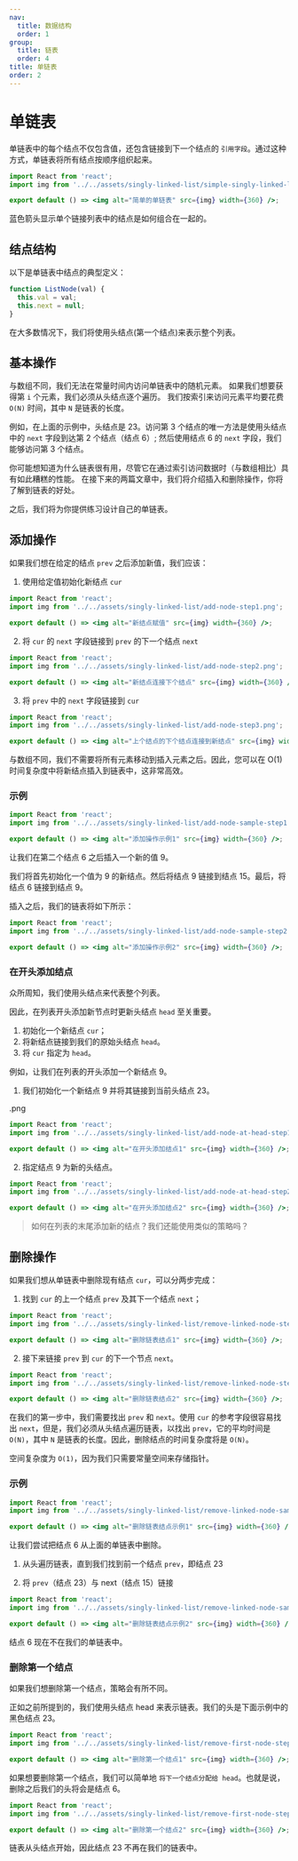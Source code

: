 ```yaml
---
nav:
  title: 数据结构
  order: 1
group:
  title: 链表
  order: 4
title: 单链表
order: 2
---
```


# 单链表

单链表中的每个结点不仅包含值，还包含链接到下一个结点的 `引用字段`。通过这种方式，单链表将所有结点按顺序组织起来。

```jsx | inline
import React from 'react';
import img from '../../assets/singly-linked-list/simple-singly-linked-list.png';

export default () => <img alt="简单的单链表" src={img} width={360} />;
```

蓝色箭头显示单个链接列表中的结点是如何组合在一起的。

## 结点结构

以下是单链表中结点的典型定义：

```js
function ListNode(val) {
  this.val = val;
  this.next = null;
}
```

在大多数情况下，我们将使用头结点(第一个结点)来表示整个列表。

## 基本操作

与数组不同，我们无法在常量时间内访问单链表中的随机元素。 如果我们想要获得第 `i` 个元素，我们必须从头结点逐个遍历。 我们按索引来访问元素平均要花费 `O(N)` 时间，其中 `N` 是链表的长度。

例如，在上面的示例中，头结点是 23。访问第 3 个结点的唯一方法是使用头结点中的 `next` 字段到达第 2 个结点（结点 6）; 然后使用结点 6 的 `next` 字段，我们能够访问第 3 个结点。

你可能想知道为什么链表很有用，尽管它在通过索引访问数据时（与数组相比）具有如此糟糕的性能。 在接下来的两篇文章中，我们将介绍插入和删除操作，你将了解到链表的好处。

之后，我们将为你提供练习设计自己的单链表。

## 添加操作

如果我们想在给定的结点 `prev` 之后添加新值，我们应该：

1. 使用给定值初始化新结点 `cur`

```jsx | inline
import React from 'react';
import img from '../../assets/singly-linked-list/add-node-step1.png';

export default () => <img alt="新结点赋值" src={img} width={360} />;
```

2. 将 `cur` 的 `next` 字段链接到 `prev` 的下一个结点 `next`

```jsx | inline
import React from 'react';
import img from '../../assets/singly-linked-list/add-node-step2.png';

export default () => <img alt="新结点连接下个结点" src={img} width={360} />;
```

3. 将 `prev` 中的 `next` 字段链接到 `cur`

```jsx | inline
import React from 'react';
import img from '../../assets/singly-linked-list/add-node-step3.png';

export default () => <img alt="上个结点的下个结点连接到新结点" src={img} width={360} />;
```

与数组不同，我们不需要将所有元素移动到插入元素之后。因此，您可以在 O(1) 时间复杂度中将新结点插入到链表中，这非常高效。

### 示例

```jsx | inline
import React from 'react';
import img from '../../assets/singly-linked-list/add-node-sample-step1.png';

export default () => <img alt="添加操作示例1" src={img} width={360} />;
```

让我们在第二个结点 6 之后插入一个新的值 9。

我们将首先初始化一个值为 9 的新结点。然后将结点 9 链接到结点 15。最后，将结点 6 链接到结点 9。

插入之后，我们的链表将如下所示：

```jsx | inline
import React from 'react';
import img from '../../assets/singly-linked-list/add-node-sample-step2.png';

export default () => <img alt="添加操作示例2" src={img} width={360} />;
```

### 在开头添加结点

众所周知，我们使用头结点来代表整个列表。

因此，在列表开头添加新节点时更新头结点 `head` 至关重要。

1. 初始化一个新结点 `cur`；
2. 将新结点链接到我们的原始头结点 `head`。
3. 将 `cur` 指定为 `head`。

例如，让我们在列表的开头添加一个新结点 9。

1. 我们初始化一个新结点 9 并将其链接到当前头结点 23。

.png

```jsx | inline
import React from 'react';
import img from '../../assets/singly-linked-list/add-node-at-head-step1.png';

export default () => <img alt="在开头添加结点1" src={img} width={360} />;
```

2. 指定结点 9 为新的头结点。

```jsx | inline
import React from 'react';
import img from '../../assets/singly-linked-list/add-node-at-head-step2.png';

export default () => <img alt="在开头添加结点2" src={img} width={360} />;
```

> 如何在列表的末尾添加新的结点？我们还能使用类似的策略吗？

## 删除操作

如果我们想从单链表中删除现有结点 `cur`，可以分两步完成：

1. 找到 `cur` 的上一个结点 `prev` 及其下一个结点 `next`；

```jsx | inline
import React from 'react';
import img from '../../assets/singly-linked-list/remove-linked-node-step1.png';

export default () => <img alt="删除链表结点1" src={img} width={360} />;
```

2. 接下来链接 `prev` 到 `cur` 的下一个节点 `next`。

```jsx | inline
import React from 'react';
import img from '../../assets/singly-linked-list/remove-linked-node-step2.png';

export default () => <img alt="删除链表结点2" src={img} width={360} />;
```

在我们的第一步中，我们需要找出 `prev` 和 `next`。使用 `cur` 的参考字段很容易找出 `next`，但是，我们必须从头结点遍历链表，以找出 `prev`，它的平均时间是 `O(N)`，其中 `N` 是链表的长度。因此，删除结点的时间复杂度将是 `O(N)`。

空间复杂度为 `O(1)`，因为我们只需要常量空间来存储指针。

### 示例

```jsx | inline
import React from 'react';
import img from '../../assets/singly-linked-list/remove-linked-node-sample-step1.png';

export default () => <img alt="删除链表结点示例1" src={img} width={360} />;
```

让我们尝试把结点 6 从上面的单链表中删除。

1. 从头遍历链表，直到我们找到前一个结点 `prev`，即结点 23

2. 将 `prev`（结点 23）与 next（结点 15）链接

```jsx | inline
import React from 'react';
import img from '../../assets/singly-linked-list/remove-linked-node-sample-step2.png';

export default () => <img alt="删除链表结点示例2" src={img} width={360} />;
```

结点 6 现在不在我们的单链表中。

### 删除第一个结点

如果我们想删除第一个结点，策略会有所不同。

正如之前所提到的，我们使用头结点 head 来表示链表。我们的头是下面示例中的黑色结点 23。

```jsx | inline
import React from 'react';
import img from '../../assets/singly-linked-list/remove-first-node-step1.png';

export default () => <img alt="删除第一个结点1" src={img} width={360} />;
```

如果想要删除第一个结点，我们可以简单地 `将下一个结点分配给 head`。也就是说，删除之后我们的头将会是结点 6。

```jsx | inline
import React from 'react';
import img from '../../assets/singly-linked-list/remove-first-node-step2.png';

export default () => <img alt="删除第一个结点2" src={img} width={360} />;
```

链表从头结点开始，因此结点 23 不再在我们的链表中。
